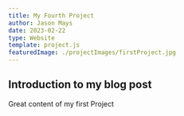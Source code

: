 ```yaml
---
title: My Fourth Project
author: Jason Mays
date: 2023-02-22
type: Website
template: project.js
featuredImage: ./projectImages/firstProject.jpg
---
```


## Introduction to my blog post

Great content of my first Project